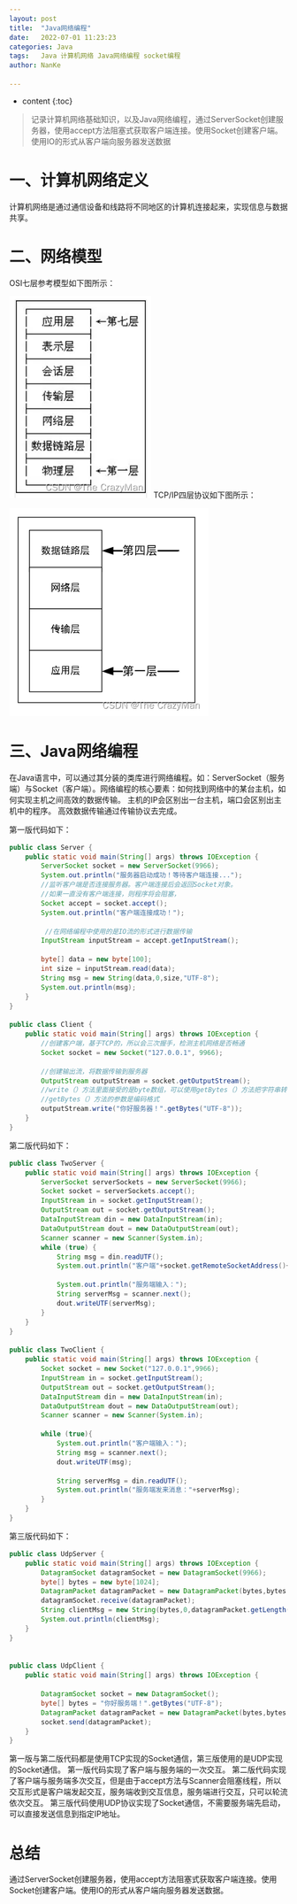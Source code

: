 ```yaml
---
layout: post
title:  "Java网络编程"
date:   2022-07-01 11:23:23
categories: Java
tags:   Java 计算机网络 Java网络编程 socket编程
author: NanKe

---
```


* content
{:toc}




> 记录计算机网络基础知识，以及Java网络编程，通过ServerSocket创建服务器，使用accept方法阻塞式获取客户端连接。使用Socket创建客户端。使用IO的形式从客户端向服务器发送数据



# 一、计算机网络定义

计算机网络是通过通信设备和线路将不同地区的计算机连接起来，实现信息与数据共享。

# 二、网络模型

OSI七层参考模型如下图所示：

![OSI七层参考模型](https://raw.githubusercontent.com/crazymen-nanke/image/master/note/202303181113528.png)
TCP/IP四层协议如下图所示：

![TCP/IP四层协议](https://raw.githubusercontent.com/crazymen-nanke/image/master/note/202303181113536.png)

# 三、Java网络编程

在Java语言中，可以通过其分装的类库进行网络编程。如：ServerSocket（服务端）与Socket（客户端）。网络编程的核心要素：如何找到网络中的某台主机，如何实现主机之间高效的数据传输。
主机的IP会区别出一台主机，端口会区别出主机中的程序。
高效数据传输通过传输协议去完成。

第一版代码如下：

```java
public class Server {
    public static void main(String[] args) throws IOException {
        ServerSocket socket = new ServerSocket(9966);
        System.out.println("服务器启动成功！等待客户端连接...");
        //监听客户端是否连接服务器。客户端连接后会返回Socket对象。
        //如果一直没有客户端连接，则程序将会阻塞，
        Socket accept = socket.accept();
        System.out.println("客户端连接成功！");

		 //在网络编程中使用的是IO流的形式进行数据传输
        InputStream inputStream = accept.getInputStream();

        byte[] data = new byte[100];
        int size = inputStream.read(data);
        String msg = new String(data,0,size,"UTF-8");
        System.out.println(msg);
    }
}

public class Client {
    public static void main(String[] args) throws IOException {
        //创建客户端，基于TCP的，所以会三次握手，检测主机网络是否畅通
        Socket socket = new Socket("127.0.0.1", 9966);

        //创建输出流，将数据传输到服务器
        OutputStream outputStream = socket.getOutputStream();
        //write（）方法里面接受的是byte数组，可以使用getBytes（）方法把字符串转化为byte数组
        //getBytes（）方法的参数是编码格式
        outputStream.write("你好服务器！".getBytes("UTF-8"));
    }
}
```

第二版代码如下：

```java
public class TwoServer {
    public static void main(String[] args) throws IOException {
        ServerSocket serverSockets = new ServerSocket(9966);
        Socket socket = serverSockets.accept();
        InputStream in = socket.getInputStream();
        OutputStream out = socket.getOutputStream();
        DataInputStream din = new DataInputStream(in);
        DataOutputStream dout = new DataOutputStream(out);
        Scanner scanner = new Scanner(System.in);
        while (true) {
            String msg = din.readUTF();
            System.out.println("客户端"+socket.getRemoteSocketAddress()+"发来消息："+msg);

            System.out.println("服务端输入：");
            String serverMsg = scanner.next();
            dout.writeUTF(serverMsg);
        }
    }
}

public class TwoClient {
    public static void main(String[] args) throws IOException {
        Socket socket = new Socket("127.0.0.1",9966);
        InputStream in = socket.getInputStream();
        OutputStream out = socket.getOutputStream();
        DataInputStream din = new DataInputStream(in);
        DataOutputStream dout = new DataOutputStream(out);
        Scanner scanner = new Scanner(System.in);

        while (true){
            System.out.println("客户端输入：");
            String msg = scanner.next();
            dout.writeUTF(msg);

            String serverMsg = din.readUTF();
            System.out.println("服务端发来消息："+serverMsg);
        }
    }
}
```

第三版代码如下：

```java
public class UdpServer {
    public static void main(String[] args) throws IOException {
        DatagramSocket datagramSocket = new DatagramSocket(9966);
        byte[] bytes = new byte[1024];
        DatagramPacket datagramPacket = new DatagramPacket(bytes,bytes.length);
        datagramSocket.receive(datagramPacket);
        String clientMsg = new String(bytes,0,datagramPacket.getLength());
        System.out.println(clientMsg);
    }
}


public class UdpClient {
    public static void main(String[] args) throws IOException {

        DatagramSocket socket = new DatagramSocket();
        byte[] bytes = "你好服务端！".getBytes("UTF-8");
        DatagramPacket datagramPacket = new DatagramPacket(bytes,bytes.length, InetAddress.getByName("127.0.0.1"),9966);
        socket.send(datagramPacket);
    }
}
```

第一版与第二版代码都是使用TCP实现的Socket通信，第三版使用的是UDP实现的Socket通信。
第一版代码实现了客户端与服务端的一次交互。
第二版代码实现了客户端与服务端多次交互，但是由于accept方法与Scanner会阻塞线程，所以交互形式是客户端发起交互，服务端收到交互信息，服务端进行交互，只可以轮流依次交互。
第三版代码使用UDP协议实现了Socket通信，不需要服务端先启动，可以直接发送信息到指定IP地址。

# 总结

通过ServerSocket创建服务器，使用accept方法阻塞式获取客户端连接。使用Socket创建客户端。使用IO的形式从客户端向服务器发送数据。